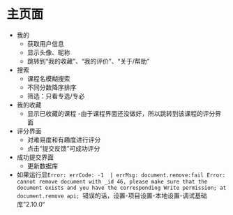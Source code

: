 # 主页面

- 我的
  - 获取用户信息
  - 显示头像、昵称
  - 跳转到“我的收藏”、“我的评价”、“关于/帮助”
- 搜索
  - 课程名模糊搜索
  - 不同分数降序排序
  - 筛选：只看专选/专必
- 我的收藏
  - 显示已收藏的课程
  -由于课程界面还没做好，所以跳转到该课程的评分界面
- 评分界面
  - 对难易度和有趣度进行评分
  - 点击“提交反馈”可成功评分
- 成功提交界面
  - 更新数据库
- 如果运行显`Error: errCode: -1  | errMsg: document.remove:fail Error: cannot remove document with _id 46, please make sure that the document exists and you have the corresponding Write permission; at document.remove api; `错误的话，设置-项目设置-本地设置-调试基础库”2.10.0“
